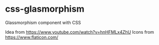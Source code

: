 # css-glasmorphism
Glassmorphism component with CSS

Idea from https://www.youtube.com/watch?v=hnHFMLx4ZhU
Icons from https://www.flaticon.com/
